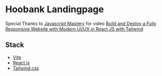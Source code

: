 # Hoobank Landingpage

Special Thanks to [Javascript Mastery](https://www.youtube.com/@javascriptmastery) for video [Build and Deploy a Fully Responsive Website with Modern UI/UX in React JS with Tailwind
](https://www.youtube.com/watch?v=_oO4Qi5aVZs&ab_channel=JavaScriptMastery)

## Stack

- [Vite](https://vitejs.dev/)
- [React.js](https://reactjs.org/)
- [Tailwind.css](https://tailwindcss.com/)
